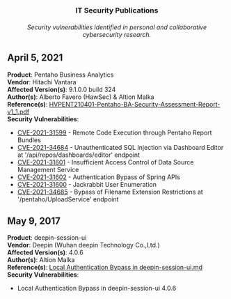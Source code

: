 <h3 align="center">IT Security Publications</h3>
<h6 align="center">Security vulnerabilities identified in personal and collaborative cybersecurity research.</h6>


## **April 5, 2021**

**Product**: Pentaho Business Analytics\
**Vendor**: Hitachi Vantara\
**Affected Version(s)**: 9.1.0.0 build 324\
**Author(s)**: Alberto Favero (HawSec) & Altion Malka\
**Reference(s)**: [HVPENT210401-Pentaho-BA-Security-Assessment-Report-v1_1.pdf](./2021/May/HVPENT210401-Pentaho-BA-Security-Assessment-Report-v1_1.pdf)\
**Security Vulnerabilities**:

- [CVE-2021-31599](https://cve.mitre.org/cgi-bin/cvename.cgi?name=CVE-2021-31599) - Remote Code Execution through Pentaho Report Bundles
- [CVE-2021-34684](https://cve.mitre.org/cgi-bin/cvename.cgi?name=CVE-2021-34684) - Unauthenticated SQL Injection via Dashboard Editor at '/api/repos/dashboards/editor' endpoint
- [CVE-2021-31601](https://cve.mitre.org/cgi-bin/cvename.cgi?name=CVE-2021-31601) - Insufficient Access Control of Data Source Management Service
- [CVE-2021-31602](https://cve.mitre.org/cgi-bin/cvename.cgi?name=CVE-2021-31602) - Authentication Bypass of Spring APIs
- [CVE-2021-31600](https://cve.mitre.org/cgi-bin/cvename.cgi?name=CVE-2021-31600) - Jackrabbit User Enumeration
- [CVE-2021-34685](https://cve.mitre.org/cgi-bin/cvename.cgi?name=CVE-2021-34685) - Bypass of Filename Extension Restrictions at '/pentaho/UploadService' endpoint

## **May 9, 2017**

**Product**: deepin-session-ui\
**Vendor**: Deepin (Wuhan deepin Technology Co.,Ltd.)\
**Affected Version(s)**: 4.0.6\
**Author(s)**: Altion Malka\
**Reference(s)**: [Local Authentication Bypass in deepin-session-ui.md](./2017/Local%20Authentication%20Bypass%20in%20deepin-session-ui.md)\
**Security Vulnerabilities**:

- Local Authentication Bypass in deepin-session-ui 4.0.6
